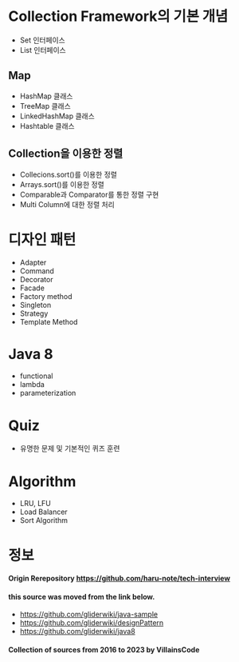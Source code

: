 # Collection Framework의 기본 개념
-  Set 인터페이스
-  List 인터페이스 
## Map 
- HashMap 클래스
- TreeMap 클래스 
- LinkedHashMap 클래스
- Hashtable 클래스 

## Collection을 이용한 정렬
- Collecions.sort()를 이용한 정렬
- Arrays.sort()를 이용한 정렬 
- Comparable과 Comparator를 통한 정렬 구현 
- Multi Column에 대한 정렬 처리 

# 디자인 패턴
- Adapter
- Command
- Decorator
- Facade
- Factory method
- Singleton 
- Strategy 
- Template Method

# Java 8
- functional 
- lambda
- parameterization

# Quiz
- 유명한 문제 및 기본적인 퀴즈 훈련

# Algorithm 
- LRU, LFU
- Load Balancer
- Sort Algorithm 

# 정보
#### Origin Rerepository https://github.com/haru-note/tech-interview


#### this source was moved from the link below.
- https://github.com/gliderwiki/java-sample
- https://github.com/gliderwiki/designPattern
- https://github.com/gliderwiki/java8

#### Collection of sources from 2016 to 2023 by VillainsCode